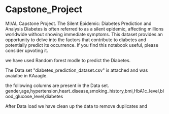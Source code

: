# Capstone_Project
MI/AL Capstone Project.
The Silent Epidemic: Diabetes Prediction and Analysis
Diabetes is often referred to as a silent epidemic, affecting millions worldwide without showing immediate symptoms. This dataset provides an opportunity to delve into the factors that contribute to diabetes and potentially predict its occurrence. If you find this notebook useful, please consider upvoting it.


we have used Random forest modle to predict the Diabetes.

The Data set 
"diabetes_prediction_dataset.csv" is attached and was avaialbe in KAaagle.


the following columns are present in the Data set.
gender,age,hypertension,heart_disease,smoking_history,bmi,HbA1c_level,blood_glucose_level,diabetes


After Data load we have clean up the data to remove duplicates and 
